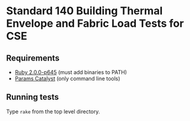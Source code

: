 # Standard 140 Building Thermal Envelope and Fabric Load Tests for CSE

## Requirements

- [Ruby 2.0.0-p645](https://dl.bintray.com/oneclick/rubyinstaller/rubyinstaller-2.0.0-p645.exe) (must add binaries to PATH)
- [Params Catalyst](http://downloads.bigladdersoftware.com/?ref=params-catalyst-latest-win) (only command line tools)

## Running tests

Type `rake` from the top level directory.
